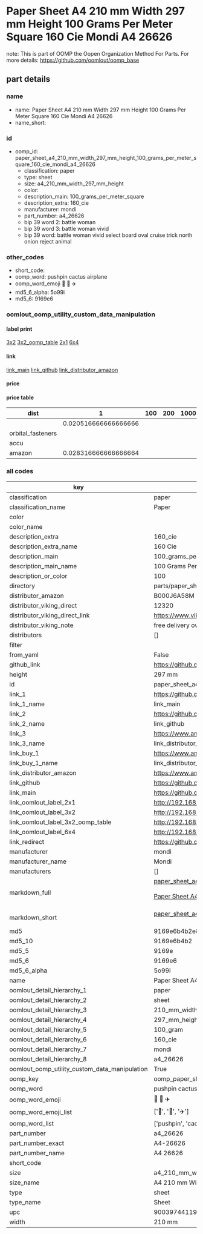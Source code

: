 # Paper Sheet A4 210 mm Width 297 mm Height 100 Grams Per Meter Square 160 Cie Mondi A4 26626  

note: This is part of OOMP the Oopen Organization Method For Parts. For more details: https://github.com/oomlout/oomp_base

##  part details
  







### name
* name: Paper Sheet A4 210 mm Width 297 mm Height 100 Grams Per Meter Square 160 Cie Mondi A4 26626
* name_short: 
### id
* oomp_id: paper_sheet_a4_210_mm_width_297_mm_height_100_grams_per_meter_square_160_cie_mondi_a4_26626
  * classification: paper
  * type: sheet
  * size: a4_210_mm_width_297_mm_height
  * color: 
  * description_main: 100_grams_per_meter_square
  * description_extra: 160_cie
  * manufacturer: mondi
  * part_number: a4_26626
  * bip 39 word 2: battle woman
  * bip 39 word 3: battle woman vivid
  * bip 39 word: battle woman vivid select board oval cruise trick north onion reject animal

### other_codes
* short_code: 
* oomp_word: pushpin cactus airplane
* oomp_word_emoji :pushpin: :cactus: :airplane:
* md5_6_alpha: 5o99i
* md5_6: 9169e6






### oomlout_oomp_utility_custom_data_manipulation
#### label print
[3x2](http://192.168.1.245:1112/?label=oomp%205o99i)
[3x2_oomp_table](http://192.168.1.108:1112/?label=oomp%205o99i)
[2x1](http://192.168.1.242:1112/?label=oomp%205o99i)
[6x4](http://192.168.1.55:1112/?label=oomp%205o99i)    

#### link

[link_main](https://github.com/oomlout/oomlout_oomp_version_1_messy/tree/main/parts/paper_sheet_a4_210_mm_width_297_mm_height_100_grams_per_meter_square_160_cie_mondi_a4_26626) [link_github](https://github.com/oomlout/oomlout_oomp_version_1_messy/tree/main/parts/paper_sheet_a4_210_mm_width_297_mm_height_100_grams_per_meter_square_160_cie_mondi_a4_26626) [link_distributor_amazon](https://www.amazon.co.uk/Color-Copy-Premium-Ream-Wrapped-CCW0324/dp/B000J6A58M)                            

#### price

#### price table
| dist | 1 | 100 | 200 | 1000 | 10000 |
|------|---|-----|-----|------|-------|
|  | 0.020516666666666666 |  |  |  |  |
| orbital_fasteners |  |  |  |  |  | 
| accu |  |  |  |  |  | 
| amazon | 0.028316666666666664 |  |  |  |  | 















### all codes 
| key | value |  
| --- | --- |  
| classification | paper |  
| classification_name | Paper |  
| color |  |  
| color_name |  |  
| description_extra | 160_cie |  
| description_extra_name | 160 Cie |  
| description_main | 100_grams_per_meter_square |  
| description_main_name | 100 Grams Per Meter Square |  
| description_or_color | 100 |  
| directory | parts/paper_sheet_a4_210_mm_width_297_mm_height_100_grams_per_meter_square_160_cie_mondi_a4_26626 |  
| distributor_amazon | B000J6A58M |  
| distributor_viking_direct | 12320 |  
| distributor_viking_direct_link | https://www.viking-direct.co.uk/en/p/12320 |  
| distributor_viking_note | free delivery over 59 pounds |  
| distributors | [] |  
| filter |  |  
| from_yaml | False |  
| github_link | https://github.com/oomlout/oomlout_oomp_part_src/tree/main/parts/paper_sheet_a4_210_mm_width_297_mm_height_100_grams_per_meter_square_160_cie_mondi_a4_26626 |  
| height | 297 mm |  
| id | paper_sheet_a4_210_mm_width_297_mm_height_100_grams_per_meter_square_160_cie_mondi_a4_26626 |  
| link_1 | https://github.com/oomlout/oomlout_oomp_version_1_messy/tree/main/parts/paper_sheet_a4_210_mm_width_297_mm_height_100_grams_per_meter_square_160_cie_mondi_a4_26626 |  
| link_1_name | link_main |  
| link_2 | https://github.com/oomlout/oomlout_oomp_version_1_messy/tree/main/parts/paper_sheet_a4_210_mm_width_297_mm_height_100_grams_per_meter_square_160_cie_mondi_a4_26626 |  
| link_2_name | link_github |  
| link_3 | https://www.amazon.co.uk/Color-Copy-Premium-Ream-Wrapped-CCW0324/dp/B000J6A58M |  
| link_3_name | link_distributor_amazon |  
| link_buy_1 | https://www.amazon.co.uk/Color-Copy-Premium-Ream-Wrapped-CCW0324/dp/B000J6A58M |  
| link_buy_1_name | link_distributor_amazon |  
| link_distributor_amazon | https://www.amazon.co.uk/Color-Copy-Premium-Ream-Wrapped-CCW0324/dp/B000J6A58M |  
| link_github | https://github.com/oomlout/oomlout_oomp_version_1_messy/tree/main/parts/paper_sheet_a4_210_mm_width_297_mm_height_100_grams_per_meter_square_160_cie_mondi_a4_26626 |  
| link_main | https://github.com/oomlout/oomlout_oomp_version_1_messy/tree/main/parts/paper_sheet_a4_210_mm_width_297_mm_height_100_grams_per_meter_square_160_cie_mondi_a4_26626 |  
| link_oomlout_label_2x1 | http://192.168.1.242:1112/?label=oomp%205o99i |  
| link_oomlout_label_3x2 | http://192.168.1.245:1112/?label=oomp%205o99i |  
| link_oomlout_label_3x2_oomp_table | http://192.168.1.108:1112/?label=oomp%205o99i |  
| link_oomlout_label_6x4 | http://192.168.1.55:1112/?label=oomp%205o99i |  
| link_redirect | https://github.com/oomlout/oomlout_oomp_version_1_messy/tree/main/parts/paper_sheet_a4_210_mm_width_297_mm_height_100_grams_per_meter_square_160_cie_mondi_a4_26626 |  
| manufacturer | mondi |  
| manufacturer_name | Mondi |  
| manufacturers | [] |  
| markdown_full | [paper_sheet_a4_210_mm_width_297_mm_height_100_grams_per_meter_square_160_cie_mondi_a4_26626](none)<br>[](none)<br>[Paper Sheet A4 210 Mm Width 297 Mm Height 100 Grams Per Meter Square 160 Cie Mondi A4 26626](none)<br><br> |  
| markdown_short | [paper_sheet_a4_210_mm_width_297_mm_height_100_grams_per_meter_square_160_cie_mondi_a4_26626](none)<br><br> |  
| md5 | 9169e6b4b2e86696768c5c35ea7f389a |  
| md5_10 | 9169e6b4b2 |  
| md5_5 | 9169e |  
| md5_6 | 9169e6 |  
| md5_6_alpha | 5o99i |  
| name | Paper Sheet A4 210 mm Width 297 mm Height 100 Grams Per Meter Square 160 Cie Mondi A4 26626 |  
| oomlout_detail_hierarchy_1 | paper |  
| oomlout_detail_hierarchy_2 | sheet |  
| oomlout_detail_hierarchy_3 | 210_mm_width |  
| oomlout_detail_hierarchy_4 | 297_mm_height |  
| oomlout_detail_hierarchy_5 | 100_gram |  
| oomlout_detail_hierarchy_6 | 160_cie |  
| oomlout_detail_hierarchy_7 | mondi |  
| oomlout_detail_hierarchy_8 | a4_26626 |  
| oomlout_oomp_utility_custom_data_manipulation | True |  
| oomp_key | oomp_paper_sheet_a4_210_mm_width_297_mm_height_100_grams_per_meter_square_160_cie_mondi_a4_26626 |  
| oomp_word | pushpin cactus airplane |  
| oomp_word_emoji | :pushpin: :cactus: :airplane: |  
| oomp_word_emoji_list | [':pushpin:', ':cactus:', ':airplane:'] |  
| oomp_word_list | ['pushpin', 'cactus', 'airplane'] |  
| part_number | a4_26626 |  
| part_number_exact | A4-26626 |  
| part_number_name | A4 26626 |  
| short_code |  |  
| size | a4_210_mm_width_297_mm_height |  
| size_name | A4 210 mm Width 297 mm Height |  
| type | sheet |  
| type_name | Sheet |  
| upc | 9003974411965 |  
| width | 210 mm |  
